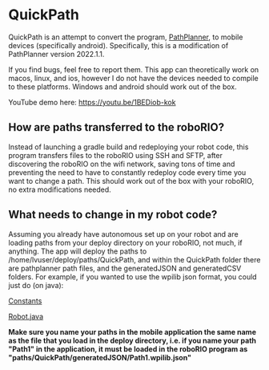 # QuickPath

QuickPath is an attempt to convert the program, [PathPlanner](https://github.com/mjansen4857/pathplanner/releases/latest, "PathPlanner"), to mobile devices (specifically android). Specifically, this is a modification of PathPlanner version 2022.1.1.

If you find bugs, feel free to report them. This app can theoretically work on macos, linux, and ios, however I do not have the devices needed to compile to these platforms.
Windows and android should work out of the box.

YouTube demo here: https://youtu.be/1BEDiob-kok

## How are paths transferred to the roboRIO?

Instead of launching a gradle build and redeploying your robot code, this program transfers files to the roboRIO using SSH and SFTP, after discovering the roboRIO on the wifi network, saving tons of time and preventing the need to have to constantly redeploy code every time you want to change a path.
This should work out of the box with your roboRIO, no extra modifications needed.

## What needs to change in my robot code?

Assuming you already have autonomous set up on your robot and are loading paths from your deploy directory on your roboRIO, not much, if anything. 
The app will deploy the paths to /home/lvuser/deploy/paths/QuickPath, and within the QuickPath folder there are pathplanner path files, and the generatedJSON and generatedCSV folders.
For example, if you wanted to use the wpilib json format, you could just do (on java):

[Constants](https://drive.google.com/file/d/1uMoaZjhCH_T2WdlLcOD5mBGUSrxmARfR/view?usp=sharing)

[Robot.java](https://drive.google.com/file/d/1TK1lxKE7O-HJZaAQnnbf73aAUDRuKReL/view?usp=sharing)

**Make sure you name your paths in the mobile application the same name as the file that you load in the deploy directory, i.e. if you name your path "Path1" in the application, it must be loaded in the roboRIO program as "paths/QuickPath/generatedJSON/Path1.wpilib.json"**


